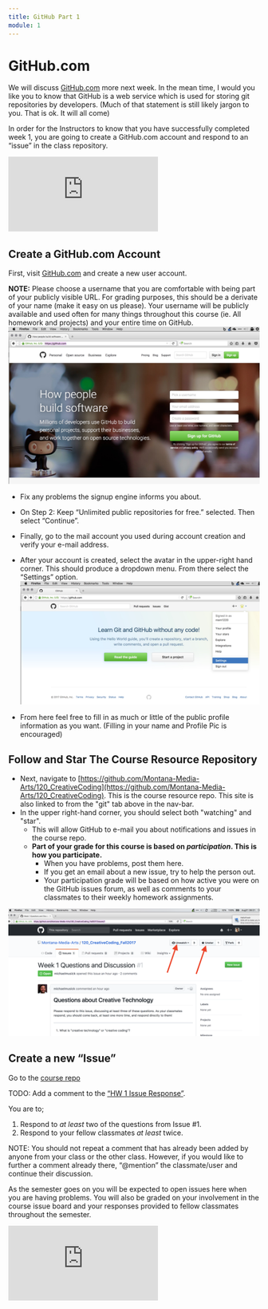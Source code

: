 ```yaml
---
title: GitHub Part 1
module: 1
---
```


<!-- Consider moving to week 2. Instead, replace with Moodle forum info. -->

# GitHub.com

We will discuss [GitHub.com](https://github.com) more next week. In the mean time, I would you like you to know that GitHub is a web service which is used for storing git repositories by developers. (Much of that statement is still likely jargon to you. That is ok. It will all come)

In order for the Instructors to know that you have successfully completed week 1, you are going to create a GitHub.com account and respond to an “issue” in the class repository.

<div class="embed-responsive embed-responsive-16by9"><iframe class="embed-responsive-item" src="https://www.youtube.com/embed/2brgqqt4Olw" frameborder="0" allowfullscreen></iframe></div>

## Create a GitHub.com Account

First, visit [GitHub.com](https://github.com/) and create a new user account.

**NOTE:** Please choose a username that you are comfortable with being part of your publicly visible URL. For grading purposes, this should be a derivate of your name (make it easy on us please). Your username will be publicly available and used often for many things throughout this course (ie. All homework and projects) and your entire time on GitHub.
![GitHub.com signup page](../imgs/gh_signup.jpg)

- Fix any problems the signup engine informs you about.

- On Step 2: Keep “Unlimited public repositories for free.” selected. Then select “Continue”.

- Finally, go to the mail account you used during account creation and verify your e-mail address.

- After your account is created, select the avatar in the upper-right hand corner. This should produce a dropdown menu. From there select the “Settings” option.
![GitHub Profile Setup](../imgs/gh_setup1.jpg)

- From here feel free to fill in as much or little of the public profile information as you want. (Filling in your name and Profile Pic is encouraged)

## Follow and Star The Course Resource Repository

- Next, navigate to [https://github.com/Montana-Media-Arts/120_CreativeCoding](https://github.com/Montana-Media-Arts/120_CreativeCoding). This is the course resource repo. This site is also linked to from the "git" tab above in the nav-bar.
- In the upper right-hand corner, you should select both "watching" and "star".
    - This will allow GitHub to e-mail you about notifications and issues in the course repo.
    - **Part of your grade for this course is based on _participation_. This is how you participate.**
        - When you have problems, post them here.
        - If you get an email about a new issue, try to help the person out.
        - Your participation grade will be based on how active you were on the GitHub issues forum, as well as comments to your classmates to their weekly homework assignments.

![Follow and Star Repositories on GitHub.com](../imgs/Follow-Star-Github.png)

## Create a new “Issue”

Go to the [course repo](https://github.com/Montana-Media-Arts/creative-coding-1)

TODO: Add a comment to the [“HW 1 Issue Response”](https://github.com/Montana-Media-Arts/120_CreativeCoding/issues/71).

You are to;

1. Respond to _at least_ two of the questions from Issue #1.
2. Respond to your fellow classmates _at least_ twice.


NOTE: You should not repeat a comment that has already been added by anyone from your class or the other class. However, if you would like to further a comment already there, “@mention” the classmate/user and continue their discussion.

As the semester goes on you will be expected to open issues here when you are having problems. You will also be graded on your involvement in the course issue board and your responses provided to fellow classmates throughout the semester.

<div class="embed-responsive embed-responsive-16by9"><iframe class="embed-responsive-item" src="https://www.youtube.com/embed/NNBQ2Oe4orY" frameborder="0" allowfullscreen></iframe></div>
